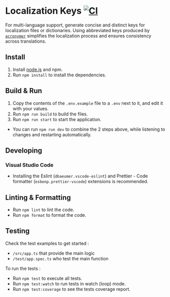 # Localization Keys [![CI](https://github.com/palashmon/app-localization-keys/actions/workflows/main.yml/badge.svg)](https://github.com/palashmon/app-localization-keys/actions/workflows/main.yml)

For multi-language support, generate concise and distinct keys for localization files or dictionaries. Using abbreviated keys produced by [`acronymer`](https://github.com/palashmon/acronymer) simplifies the localization process and ensures consistency across translations.

## Install

1. Install [node.js](https://nodejs.org/en/download/) and npm.
2. Run `npm install` to install the dependencies.

## Build & Run

1. Copy the contents of the `.env.example` file to a `.env` next to it, and edit it with your values.
2. Run `npm run build` to build the files.
3. Run `npm run start` to start the application.

-  You can run `npm run dev` to combine the 2 steps above, while listening to changes and restarting automatically.

## Developing

### Visual Studio Code

-   Installing the Eslint (`dbaeumer.vscode-eslint`) and Prettier - Code formatter (`esbenp.prettier-vscode`) extensions is recommended.

## Linting & Formatting

-   Run `npm lint` to lint the code.
-   Run `npm format` to format the code.

## Testing

Check the test examples to get started :

- `/src/app.ts` that provide the main logic
- `/test/app.spec.ts` who test the main function

To run the tests :

-   Run `npm test` to execute all tests.
-   Run `npm test:watch` to run tests in watch (loop) mode.
-   Run `npm test:coverage` to see the tests coverage report.
